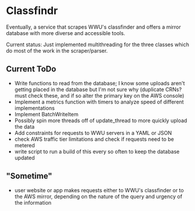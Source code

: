# Classfindr

Eventually, a service that scrapes WWU's classfinder and offers a mirror database with more diverse and accessible tools.

Current status: Just implemented multithreading for the three classes which do most of the work in the scraper/parser.

## Current ToDo
- Write functions to read from the database; I know some uploads aren't getting placed in the database but I'm not sure why (duplicate CRNs? must check these, and if so alter the primary key on the AWS console)
- Implement a metrics function with timers to analyze speed of different implementations
- Implement BatchWriteItem
- Possibly spin more threads off of update_thread to more quickly upload the data 
- Add constraints for requests to WWU servers in a YAML or JSON
- check AWS traffic tier limitations and check if requests need to be metered
- write script to run a build of this every so often to keep the database updated

## "Sometime"
- user website or app makes requests either to WWU's classfinder or to the AWS mirror, depending on the nature of the query and urgency of the information
